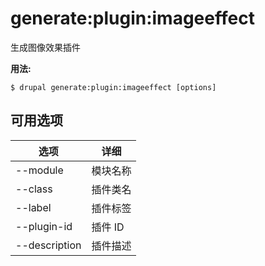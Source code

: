 # generate:plugin:imageeffect
生成图像效果插件

**用法:**
```
$ drupal generate:plugin:imageeffect [options] 
```

## 可用选项
选项 | 详细
-------|-------------
--module | 模块名称
--class | 插件类名
--label | 插件标签
--plugin-id | 插件 ID
--description | 插件描述
